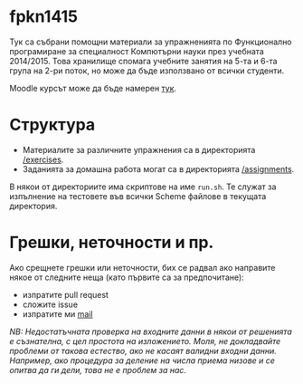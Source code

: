 fpkn1415
========

Тук са събрани помощни материали за упражненията по Функционално програмиране за специалност Компютърни науки през учебната 2014/2015. Това хранилище спомага учебните занятия на 5-та и 6-та група на 2-ри поток, но може да бъде използвано от всички студенти.

Moodle курсът може да бъде намерен [тук](http://moodle.openfmi.net/enrol/index.php?id=995).

Структура
=========

* Материалите за различните упражнения са в директорията [/exercises](/exercises).
* Заданията за домашна работа могат са в директорията [/assignments](/assignments).

В някои от директориите има скриптове на име `run.sh`. Те служат за изпълнение на тестовете във всички Scheme файлове в текущата директория.

Грешки, неточности и пр.
========================

Ако срещнете грешки или неточности, бих се радвал ако направите някое от следните неща (като първите са за предпочитане):
- изпратите pull request
- сложите issue
- изпратите ми [mail](mailto:georgi@forkbomb.nl)

_NB: Недостатъчната проверка на входните данни в някои от решенията е съзнателна, с цел простота на изложението. Моля, не докладвайте проблеми от такова естество, ако не касаят валидни входни данни. Например, ако процедура за деление на числа приема низове и се опитва да ги дели, това не е проблем за нас._
